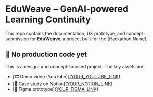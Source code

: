 # EduWeave – GenAI-powered Learning Continuity

This repo contains the documentation, UX prototype, and concept submission for **EduWeave**, a project built for the [Hackathon Name].

## 📌 No production code yet

This is a design- and concept-focused project. The key assets are:

- [🎞️ Demo video (YouTube)][(YOUR_YOUTUBE_LINK)](https://www.youtube.com/shorts/ubFGN5zYEOo)
- [📄 Case study on Notion][(YOUR_NOTION_LINK)](https://mellow-kitchen-f37.notion.site/EduWeave-case-study-20262698c04580eb88a5d5f038de3654)
- [🧵 Figma prototype][(YOUR_FIGMA_LINK)](https://www.figma.com/proto/xPF1ihDPlCAHMzDeHWMSiF/EduWeave?node-id=5-2&t=VGWHo16waxt3URIK-1)
